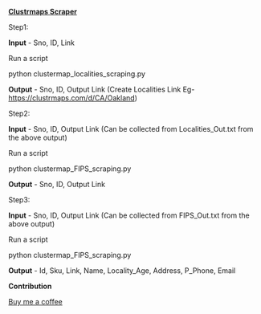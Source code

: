 [**Clustrmaps Scraper**](https://github.com/deepakwds/clustrmaps-scraper)

Step1: 

**Input** - Sno, ID, Link

Run a script 

python clustermap_localities_scraping.py

**Output** - Sno, ID, Output Link (Create Localities Link Eg- https://clustrmaps.com/d/CA/Oakland)

Step2: 

**Input** - Sno, ID, Output Link (Can be collected from Localities_Out.txt from the above output)

Run a script 

python clustermap_FIPS_scraping.py

**Output** - Sno, ID, Output Link

Step3: 

**Input** - Sno, ID, Output Link (Can be collected from FIPS_Out.txt from the above output)

Run a script 

python clustermap_FIPS_scraping.py

**Output** - Id, Sku, Link, Name, Locality_Age, Address, P_Phone, Email

**Contribution**

[Buy me a coffee](https://www.buymeacoffee.com/deepakwds7)
